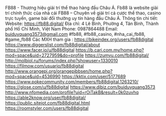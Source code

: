 FB88 - Thương hiệu giải trí thể thao hàng đầu Châu Á. Fb88 là website giải trí chính thức của nhà cái FB88 – Chuyên về giải trí cá cược thể thao, casino trực tuyến, game bài đổi thưởng uy tín hàng đầu Châu Á.
Thông tin chi tiết:
Website: https://fb88.digital/
Địa chỉ: 4 Lê Bình, Phường 4, Tân Bình, Thành phố Hồ Chí Minh, Việt Nam
Phone: 0987864488
Email: buiduyquang3573@gmail.com
#fb88, #fb88_casino, #nha_cai_fb88, #game_fb88
Các MXH tham gia : 
https://bikeindex.org/users/fb88digital
https://www.diggerslist.com/fb88digital/about
https://www.facer.io/u/fb88digital
https://b.cari.com.my/home.php?mod=space&uid=2727959&do=profile
https://zumvu.com/fb88digital/
http://molbiol.ru/forums/index.php?showuser=1330010
https://filmow.com/usuario/fb88digital
http://www.orangepi.org/orangepibbsen/home.php?mod=space&uid=4536990
https://kktix.com/user/5177689
https://www.pokecommunity.com/members/fb88digital.1263210/
https://glose.com/u/fb88digital
https://www.dibiz.com/buiduyquang3573
http://www.nfomedia.com/profile?uid=rOiTakB&result=0k0zuvhq
https://able2know.org/user/fb88digital/
https://public.sitejot.com/fb88digital.html
https://roomstyler.com/users/fb88digital




